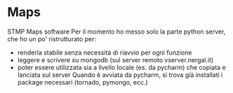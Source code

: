 # Maps
STMP Maps software
Per il momento ho messo solo la parte python server, che ho un po' ristrutturato per:
- renderla stabile senza necessità di riavvio per ogni funzione
- leggere e scrivere su mongodb (sul server remoto vserver.nergal.it)
- poter essere utilizzata sia a livello locale (es. da pycharm) che copiata e lanciata sul server
Quando è avviata da pycharm, si trova già installati i package necessari (tornado, pymongo, ecc.)

